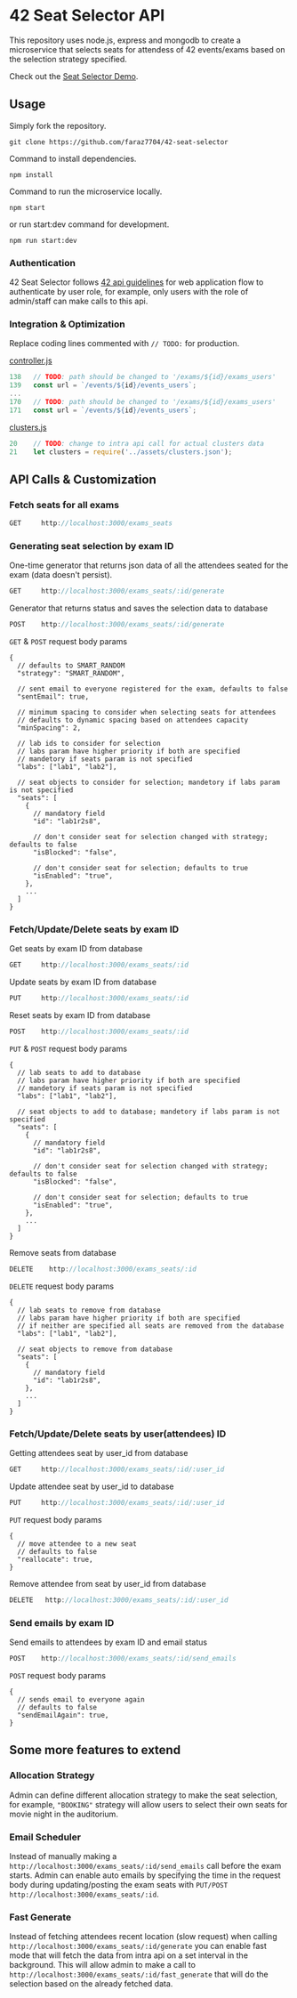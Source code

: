 # 42 Seat Selector API

This repository uses node.js, express and mongodb to create a microservice that selects seats for attendess of 42 events/exams based on the selection strategy specified.

Check out the [Seat Selector Demo]().

## Usage

Simply fork the repository.

```
git clone https://github.com/faraz7704/42-seat-selector
```
Command to install dependencies.
```
npm install
```
Command to run the microservice locally.
```
npm start
```
or run start:dev command for development.
```
npm run start:dev
```

### Authentication
42 Seat Selector follows [42 api guidelines](https://api.intra.42.fr/apidoc/guides/web_application_flow) for web application flow to authenticate by user role, for example, only users with the role of admin/staff can make calls to this api.

### Integration & Optimization
Replace coding lines commented with `// TODO:` for production.

[controller.js](https://github.com/Faraz7704/42-seat-selector/blob/main/api/controller.js)
```js
138   // TODO: path should be changed to '/exams/${id}/exams_users'
139   const url = `/events/${id}/events_users`;
...
170   // TODO: path should be changed to '/exams/${id}/exams_users'
171   const url = `/events/${id}/events_users`;
```

[clusters.js](https://github.com/Faraz7704/42-seat-selector/blob/main/service/clusters.js)
```js
20    // TODO: change to intra api call for actual clusters data
21    let clusters = require('../assets/clusters.json');
```

## API Calls & Customization

### Fetch seats for all exams
```js
GET     http://localhost:3000/exams_seats
```

### Generating seat selection by exam ID

One-time generator that returns json data of all the attendees seated for the exam (data doesn't persist).
```js
GET     http://localhost:3000/exams_seats/:id/generate
```
Generator that returns status and saves the selection data to database
```js
POST    http://localhost:3000/exams_seats/:id/generate
```
`GET` & `POST` request body params
```json5
{
  // defaults to SMART_RANDOM
  "strategy": "SMART_RANDOM",
  
  // sent email to everyone registered for the exam, defaults to false
  "sentEmail": true,
  
  // minimum spacing to consider when selecting seats for attendees
  // defaults to dynamic spacing based on attendees capacity
  "minSpacing": 2,
  
  // lab ids to consider for selection
  // labs param have higher priority if both are specified
  // mandetory if seats param is not specified
  "labs": ["lab1", "lab2"],
  
  // seat objects to consider for selection; mandetory if labs param is not specified
  "seats": [
    {
      // mandatory field
      "id": "lab1r2s8",
      
      // don't consider seat for selection changed with strategy; defaults to false
      "isBlocked": "false",
      
      // don't consider seat for selection; defaults to true
      "isEnabled": "true",
    },
    ...
  ]
}
```

### Fetch/Update/Delete seats by exam ID

Get seats by exam ID from database
```js
GET     http://localhost:3000/exams_seats/:id
```
Update seats by exam ID from database
```js
PUT     http://localhost:3000/exams_seats/:id
```
Reset seats by exam ID from database
```js
POST    http://localhost:3000/exams_seats/:id
```
`PUT` & `POST` request body params
```json5
{
  // lab seats to add to database
  // labs param have higher priority if both are specified
  // mandetory if seats param is not specified
  "labs": ["lab1", "lab2"],
  
  // seat objects to add to database; mandetory if labs param is not specified
  "seats": [
    {
      // mandatory field
      "id": "lab1r2s8",
      
      // don't consider seat for selection changed with strategy; defaults to false
      "isBlocked": "false",
      
      // don't consider seat for selection; defaults to true
      "isEnabled": "true",
    },
    ...
  ]
}
```
Remove seats from database
```js
DELETE    http://localhost:3000/exams_seats/:id
```
`DELETE` request body params
```json5
{
  // lab seats to remove from database
  // labs param have higher priority if both are specified
  // if neither are specified all seats are removed from the database
  "labs": ["lab1", "lab2"],
  
  // seat objects to remove from database
  "seats": [
    {
      // mandatory field
      "id": "lab1r2s8",
    },
    ...
  ]
}
```

### Fetch/Update/Delete seats by user(attendees) ID

Getting attendees seat by user_id from database
```js
GET     http://localhost:3000/exams_seats/:id/:user_id
```
Update attendee seat by user_id to database
```js
PUT     http://localhost:3000/exams_seats/:id/:user_id
```
`PUT` request body params
```json5
{
  // move attendee to a new seat
  // defaults to false
  "reallocate": true,
}
```
Remove attendee from seat by user_id from database
```js
DELETE   http://localhost:3000/exams_seats/:id/:user_id
```

### Send emails by exam ID

Send emails to attendees by exam ID and email status
```js
POST    http://localhost:3000/exams_seats/:id/send_emails
```
`POST` request body params
```json5
{
  // sends email to everyone again
  // defaults to false
  "sendEmailAgain": true,
}
```

## Some more features to extend

### Allocation Strategy
Admin can define different allocation strategy to make the seat selection, for example, `"BOOKING"` strategy will allow users to select their own seats for movie night in the auditorium.

### Email Scheduler
Instead of manually making a `http://localhost:3000/exams_seats/:id/send_emails` call before the exam starts. Admin can enable auto emails by specifying the time in the request body during updating/posting the exam seats with `PUT/POST http://localhost:3000/exams_seats/:id`.

### Fast Generate
Instead of fetching attendees recent location (slow request) when calling `http://localhost:3000/exams_seats/:id/generate` you can enable fast mode that will fetch the data from intra api on a set interval in the background. This will allow admin to make a call to `http://localhost:3000/exams_seats/:id/fast_generate` that will do the selection based on the already fetched data.

